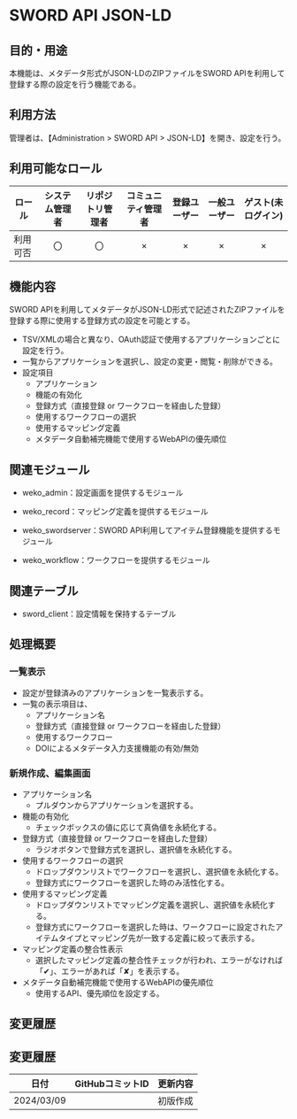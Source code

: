 # SWORD API JSON-LD

## 目的・用途

本機能は、メタデータ形式がJSON-LDのZIPファイルをSWORD APIを利用して登録する際の設定を行う機能である。

## 利用方法

管理者は、【Administration > SWORD API > JSON-LD】を開き、設定を行う。

## 利用可能なロール

|  ロール  | システム管理者 | リポジトリ管理者 | コミュニティ管理者 | 登録ユーザー | 一般ユーザー | ゲスト(未ログイン) |
| -------- | :------------: | :--------------: | :----------------: | :----------: | :----------: | :----------------: |
| 利用可否 |       〇       |        〇        |         ×         |      ×      |      ×      |        ×          |


## 機能内容

SWORD APIを利用してメタデータがJSON-LD形式で記述されたZIPファイルを登録する際に使用する登録方式の設定を可能とする。

- TSV/XMLの場合と異なり、OAuth認証で使用するアプリケーションごとに設定を行う。
- 一覧からアプリケーションを選択し、設定の変更・閲覧・削除ができる。
- 設定項目
  - アプリケーション
  - 機能の有効化
  - 登録方式（直接登録 or ワークフローを経由した登録）
  - 使用するワークフローの選択
  - 使用するマッピング定義
  - メタデータ自動補完機能で使用するWebAPIの優先順位


## 関連モジュール

  - weko_admin：設定画面を提供するモジュール

  - weko_record：マッピング定義を提供するモジュール
  
  - weko_swordserver：SWORD API利用してアイテム登録機能を提供するモジュール

  - weko_workflow：ワークフローを提供するモジュール

## 関連テーブル

  - sword_client：設定情報を保持するテーブル

## 処理概要

### 一覧表示

- 設定が登録済みのアプリケーションを一覧表示する。
- 一覧の表示項目は、
  - アプリケーション名
  - 登録方式（直接登録 or ワークフローを経由した登録）
  - 使用するワークフロー
  - DOIによるメタデータ入力支援機能の有効/無効

### 新規作成、編集画面

- アプリケーション名
  - プルダウンからアプリケーションを選択する。
- 機能の有効化
  - チェックボックスの値に応じて真偽値を永続化する。
- 登録方式（直接登録 or ワークフローを経由した登録）
  - ラジオボタンで登録方式を選択し、選択値を永続化する。
- 使用するワークフローの選択
  - ドロップダウンリストでワークフローを選択し、選択値を永続化する。
  - 登録方式にワークフローを選択した時のみ活性化する。
- 使用するマッピング定義
  - ドロップダウンリストでマッピング定義を選択し、選択値を永続化する。
  - 登録方式にワークフローを選択した時は、ワークフローに設定されたアイテムタイプとマッピング先が一致する定義に絞って表示する。
- マッピング定義の整合性表示
  - 選択したマッピング定義の整合性チェックが行われ、エラーがなければ「✔」、エラーがあれば「✘」を表示する。
- メタデータ自動補完機能で使用するWebAPIの優先順位
  - 使用するAPI、優先順位を設定する。

## 変更履歴
## 変更履歴

| 日付       | GitHubコミットID                           | 更新内容                                        |
| ---------- | ------------------------------------------ | ----------------------------------------------- |
| 2024/03/09 |                                            | 初版作成                                        |
